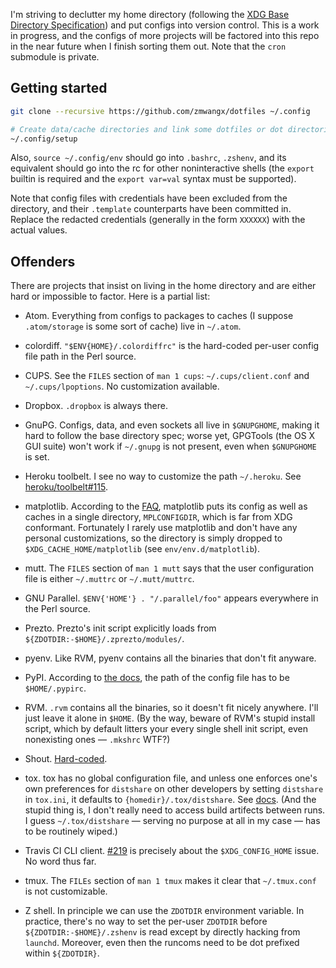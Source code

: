 I'm striving to declutter my home directory (following the [XDG Base Directory Specification](http://standards.freedesktop.org/basedir-spec/basedir-spec-latest.html)) and put configs into version control. This is a work in progress, and the configs of more projects will be factored into this repo in the near future when I finish sorting them out. Note that the `cron` submodule is private.

## Getting started

```zsh
git clone --recursive https://github.com/zmwangx/dotfiles ~/.config

# Create data/cache directories and link some dotfiles or dot directories to HOME.
~/.config/setup
```

Also, `source ~/.config/env` should go into `.bashrc`, `.zshenv`, and its equivalent should go into the rc for other noninteractive shells (the `export` builtin is required and the `export var=val` syntax must be supported).

Note that config files with credentials have been excluded from the directory, and their `.template` counterparts have been committed in. Replace the redacted credentials (generally in the form `XXXXXX`) with the actual values.

## Offenders

There are projects that insist on living in the home directory and are either hard or impossible to factor. Here is a partial list:

* Atom. Everything from configs to packages to caches (I suppose `.atom/storage` is some sort of cache) live in `~/.atom`.

* colordiff. `"$ENV{HOME}/.colordiffrc"` is the hard-coded per-user config file path in the Perl source.

* CUPS. See the `FILES` section of `man 1 cups`: `~/.cups/client.conf` and `~/.cups/lpoptions`. No customization available.

* Dropbox. `.dropbox` is always there.

* GnuPG. Configs, data, and even sockets all live in `$GNUPGHOME`, making it hard to follow the base directory spec; worse yet, GPGTools (the OS X GUI suite) won't work if `~/.gnupg` is not present, even when `$GNUPGHOME` is set.

* Heroku toolbelt. I see no way to customize the path `~/.heroku`. See [heroku/toolbelt#115](https://github.com/heroku/toolbelt/issues/115).

* matplotlib. According to the [FAQ](http://matplotlib.org/faq/environment_variables_faq.html#envvar-MPLCONFIGDIR), matplotlib puts its config as well as caches in a single directory, `MPLCONFIGDIR`, which is far from XDG conformant. Fortunately I rarely use matplotlib and don't have any personal customizations, so the directory is simply dropped to `$XDG_CACHE_HOME/matplotlib` (see `env/env.d/matplotlib`).

* mutt. The `FILES` section of `man 1 mutt` says that the user configuration file is either `~/.muttrc` or `~/.mutt/muttrc`.

* GNU Parallel. `$ENV{'HOME'} . "/.parallel/foo"` appears everywhere in the Perl source.

* Prezto. Prezto's init script explicitly loads from `${ZDOTDIR:-$HOME}/.zprezto/modules/`.

* pyenv. Like RVM, pyenv contains all the binaries that don't fit anyware.

* PyPI. According to [the docs](https://docs.python.org/3/distutils/packageindex.html#pypirc), the path of the config file has to be `$HOME/.pypirc`.

* RVM. `.rvm` contains all the binaries, so it doesn't fit nicely anywhere. I'll just leave it alone in `$HOME`. (By the way, beware of RVM's stupid install script, which by default litters your every single shell init script, even nonexisting ones — `.mkshrc` WTF?)

* Shout. [Hard-coded](https://github.com/erming/shout/blob/master/src/helper.js).

* tox. tox has no global configuration file, and unless one enforces one's own preferences for `distshare` on other developers by setting `distshare` in `tox.ini`, it defaults to `{homedir}/.tox/distshare`. See [docs](http://codespeak.net/tox/config.html). (And the stupid thing is, I don't really need to access build artifects between runs. I guess `~/.tox/distshare` — serving no purpose at all in my case — has to be routinely wiped.)

* Travis CI CLI client. [#219](https://github.com/travis-ci/travis.rb/issues/219) is precisely about the `$XDG_CONFIG_HOME` issue. No word thus far.

* tmux. The `FILEs` section of `man 1 tmux` makes it clear that `~/.tmux.conf` is not customizable.

* Z shell. In principle we can use the `ZDOTDIR` environment variable. In practice, there's no way to set the per-user `ZDOTDIR` before `${ZDOTDIR:-$HOME}/.zshenv` is read except by directly hacking from `launchd`. Moreover, even then the runcoms need to be dot prefixed within `${ZDOTDIR}`.

